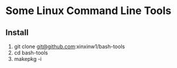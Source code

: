 # Some Linux Command Line Tools

## Install

1. git clone git@github.com:xinxinw1/bash-tools
2. cd bash-tools
3. makepkg -i
